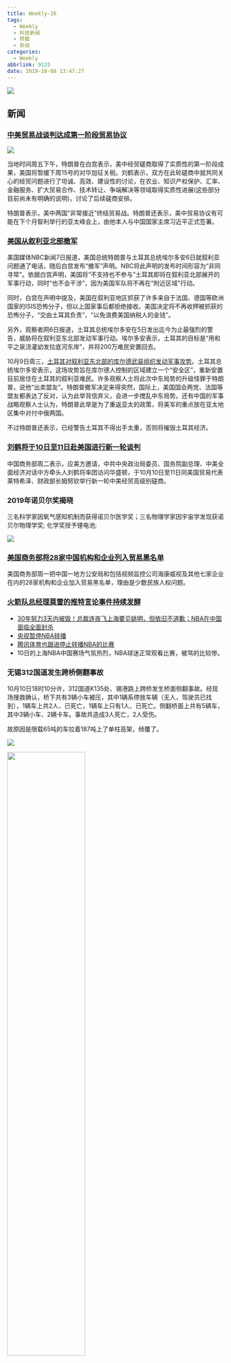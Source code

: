 ```yaml
---
title: Weekly-16
tags:
  - Weekly
  - 科技新闻
  - 转载
  - 杂谈
categories:
  - Weekly
abbrlink: 9133
date: 2019-10-08 13:47:27
---
```


![](https://imgs.codewoody.com/uploads/big/f2de9a0bebb8a6cda7e60c434fb817cf.jpg)
<!--less-->

## 新闻

### [中美贸易战谈判达成第一阶段贸易协议](http://www.rfi.fr/cn/中国/20191011-特朗普让步-美中达成第一阶段贸易协议)

![](https://imgs.codewoody.com/uploads/big/f2de9a0bebb8a6cda7e60c434fb817cf.jpg)

当地时间周五下午，特朗普在白宫表示，美中经贸磋商取得了实质性的第一阶段成果，美国将暂缓下周15号的对华加征关税。刘鹤表示，双方在此轮磋商中就共同关心的经贸问题进行了坦诚、高效、建设性的讨论，在农业、知识产权保护、汇率、金融服务、扩大贸易合作、技术转让、争端解决等领域取得实质性进展(这些部分目前尚未有明确的说明)，讨论了后续磋商安排。

特朗普表示，美中两国“非常接近”终结贸易战。特朗普还表示，美中贸易协议有可能在下个月智利举行的亚太峰会上，由他本人与中国国家主席习近平正式签署。

### [美国从叙利亚北部撤军](https://www.guancha.cn/internation/2019_10_07_520454.shtml)

美国媒体NBC新闻7日报道，美国总统特朗普与土耳其总统埃尔多安6日就叙利亚问题通了电话，随后白宫发布“撤军”声明。NBC将此声明的发布时间形容为“非同寻常”。依据白宫声明，美国将“不支持也不参与”土耳其即将在叙利亚北部展开的军事行动，同时“也不会干涉”，因为美国军队将不再在“附近区域”行动。

同时，白宫在声明中提及，美国在叙利亚地区抓获了许多来自于法国、德国等欧洲国家的ISIS恐怖分子，但以上国家事后都拒绝接收。美国决定将不再收押被抓获的恐怖分子，“交由土耳其负责”，“以免浪费美国纳税人的金钱”。

另外，观察者网6日报道，土耳其总统埃尔多安在5日发出迄今为止最强烈的警告，威胁将在叙利亚东北部发动军事行动。埃尔多安表示，土耳其的目标是“用和平之泉浇灌幼发拉底河东岸”，并将200万难民安置回去。

10月9日周三，[土耳其对叙利亚东北部的库尔德武装组织发动军事攻势](https://www.bbc.com/zhongwen/simp/world-49986040)。土耳其总统埃尔多安表示，这场攻势旨在库尔德人控制的区域建立一个“安全区”，重新安置目前居住在土耳其的叙利亚难民。许多观察人士将此次中东局势的升级怪罪于特朗普，说他“出卖盟友”。特朗普撤军决定来得突然，国际上，美国国会两党、法国等盟友都表达了反对，认为此举背信弃义，会进一步搅乱中东局势。还有中国的军事战略观察人士认为，特朗普此举是为了重返亚太的政策，将美军的重点放在亚太地区集中对付中俄两国。

不过特朗普还表示，已经警告土耳其不得出手太重，否则将摧毁土耳其经济。

### [刘鹤将于10日至11日赴美国进行新一轮谈判](https://cn.reuters.com/article/liuhe-visits-usa-schedule-1008-tues-idCNKBS1WN022?feedType=RSS&feedName=CNTopGenNews)

中国商务部周二表示，应美方邀请，中共中央政治局委员、国务院副总理、中美全面经济对话中方牵头人刘鹤将率团访问华盛顿，于10月10日至11日同美国贸易代表莱特希泽、财政部长姆努钦举行新一轮中美经贸高级别磋商。

### 2019年诺贝尔奖揭晓

三名科学家因氧气感知机制而获得诺贝尔医学奖；三名物理学家因宇宙学发现获诺贝尔物理学奖; 化学奖授予锂电池;

![](https://imgs.codewoody.com/uploads/big/e87ed012ae8ca1d6aa528ef36df0a2ba.jpg)

### [美国商务部将28家中国机构和企业列入贸易黑名单](https://cn.reuters.com/article/china-us-sanction-dip-1008-idCNKBS1WN0WG?feedType=RSS&feedName=CNTopGenNews)

美国商务部周一把中国一地方公安局和包括视频监控公司海康威视及其他七家企业在内的28家机构和企业加入贸易黑名单，理由是少数民族人权问题。

### [火箭队总经理莫雷的推特言论事件持续发酵](https://mp.weixin.qq.com/s/CCCYKg2v0yYLIAS_x8kWMw)

- [30年努力3天内被毁！总裁连夜飞上海要见姚明，但依旧不道歉；NBA在中国面临全面封杀](https://mp.weixin.qq.com/s/CCCYKg2v0yYLIAS_x8kWMw)
- [央视暂停NBA转播](https://www.zhihu.com/pin/1164919880305500160)
- [腾讯体育也跟进停止转播NBA的比赛](http://www.caixin.com/2019-10-08/101468878.html)
- 10日的上海NBA中国赛场气氛热烈，NBA球迷正常观看比赛，被骂的比较惨。

### 无锡312国道发生跨桥侧翻事故

10月10日18时10分许，312国道K135处、锡港路上跨桥发生桥面侧翻事故。经现场搜救确认，桥下共有3辆小车被压，其中1辆系停放车辆（无人，驾驶员已找到），1辆车上共2人、已死亡，1辆车上只有1人、已死亡。侧翻桥面上共有5辆车，其中3辆小车、2辆卡车。事故共造成3人死亡，2人受伤。

故原因是限载65吨的车拉着187吨上了单柱高架，倾覆了。

![](https://imgs.codewoody.com/uploads/big/edbaa284d83b0145ebb38b1a8962919e.jpg)

<img src="https://imgs.codewoody.com/uploads/big/cf390e06e8a4e380cf10dd67abf986b7.jpg" style="width: 60%">

### 其他新闻

- [港交所宣布放弃与伦交所的合并计划](http://sputniknews.cn/economics/201910081029771025/)
- [布拉格市政府同意解除与北京的友好城市关系](https://www.dw.com/zh/布拉格市政府同意解除与北京友好城市关系/a-50726630?maca=chi-rss-chi-all-1127-rdf): 布拉格现市长贺瑞普（Zdeněk Hřib）上任后，要求删除姊妹城市协定中承诺遵守“一个中国原则”的条款。作为“回应”，中方则在过去半年多次取消捷克乐团前往中国演出的行程。
- 全球多地发生极端环保主义者的示威活动：在纽约，几名气候变化环保主义者向纽约著名地标华尔街铜牛泼“假血”抗议，被警察逮捕。在伦敦，大量极端环保主义者封锁伦敦重要道路和桥梁，造成严重交通堵塞，至少280人被警方逮捕。
- [白宫拒绝配合参与弹劾调查](http://sputniknews.cn/politics/201910091029782442/): 美国总统新闻秘书斯蒂芬妮∙格里沙姆称，白宫认为对美国总统特朗普的弹劾程序非法，并拒绝参与调查。
- [德国林堡发生卡车冲撞事件](https://www.dw.com/zh/德国林堡发生卡车冲撞事件-疑为恐袭/a-50734540?maca=chi-rss-chi-all-1127-rdf): 德国黑森州林堡市一十字路口，一男子驾驶一辆劫来的载重车撞击多辆轿车。起初，这起事件被看作是一场交通事故。然而随着时间的推移，越来越人猜测，这可能是一起恐怖袭击。
- [华人工程师因为实名抗议遭到Facebook解雇](https://www.williamlong.info/archives/5851.html):  因Facebook华人工程师跳楼事件，9月26日在Facebook门前悼念自杀华人工程师的活动中举工牌谴责Facebook的工程师尹伊，因此事被Facebook开除，开除的理由是“lack of judgement” （缺乏判断力）。
- [Paypal退出虚拟货币组织Libra协会](https://www.williamlong.info/archives/5849.html)
- [吴京成为中国首位150亿先生](https://www.zhihu.com/question/349513003)
- [宁夏推出夫妻共同育儿假](https://daily.zhihu.com/story/9715872)， 0至3岁子女父母每年可以休10天假期。
- [10月1日 烟台氦气球事故导致一对母子遇难](https://www.zhihu.com/question/349045610)
- [习近平访问印度，为期两天](http://sputniknews.cn/politics/201910111029805670/)
- [10月10日 伊朗女性几十年来被首次允许现场观看球赛](http://sputniknews.cn/society/201910111029804561/)
- [10月11日 伊朗油轮在沙特附近海域遭到两枚导弹袭击](https://cn.reuters.com/article/iran-missile-tanker-1011fri-idCNKBS1WQ0QJ?feedType=RSS&feedName=CNTopGenNews)。伊朗国家石油公司是这艘油轮的船主。
- 教育部发布关于深化本科教育教学改革全面提高人才培养质量的意见，文件要求，严把考试和毕业出口关。完善过程性考核与结果性考核有机结合的学业考评制度，综合应用笔试、口试、非标准答案考试等多种形式，科学确定课堂问答、学术论文、调研报告、作业测评、阶段性测试等过程考核比重。加强考试管理，严肃考试纪律，**坚决取消毕业前补考等“清考”行为**。
- [肯尼亚运动员埃鲁德·基普乔格成为史上首个在两小时之内跑42195米马拉松的田径运动员。](http://sputniknews.cn/sport/201910121029820408/)
- 强台风海贝思12日晚登陆日本
- 美国新奥尔良兴建中酒店大楼倒塌，1死18伤。([来源](https://www.zaobao.com.sg/realtime/world/story20191013-996696?themeId=2&utm_expid=.GDliSVqsR_G-lVPCVeIVMg.1&utm_referrer=https%3A%2F%2Fwww.google.com%2F))

### 数码信息

- [10月8日 苹果推送了macOS Catalina正式版](https://sspai.com/post/56873): 新版 macOS 将 iTunes 拆分为三个独立应用、推出了支持 iPad 作为第二屏幕的 「随航」，macOS 版「屏幕使用时间」等多项新功能。
- 法国高级法院今日裁定 Steam 玩家有权转卖自己购买的数字版游戏，Valve 不但无权阻止还必须提供线上交易二手游戏的功能并删除禁止玩家交易游戏的条款。限期一个月执行。此裁定不仅限于法国而是在全欧盟生效。[来源](https://www.zhihu.com/question/346942214)

## 文章与资源

- [SheUi](http://www.sheui.com/): 一个设计素材网站。
- [CSS Grid 网格布局教程](http://www.ruanyifeng.com/blog/2019/03/grid-layout-tutorial.html): 阮一峰写的教程
- [npm和yarn的区别](https://zhuanlan.zhihu.com/p/27449990)
